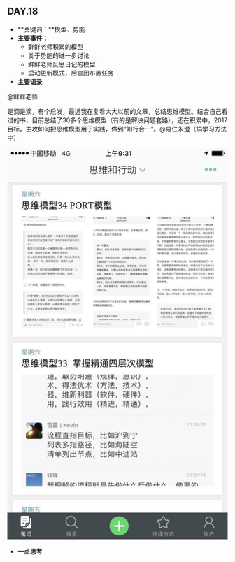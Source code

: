 ## DAY.18
+ **关键词：**模型、势能
+ **主要事件：**
    + 鲜鲜老师积累的模型
    + 关于势能的进一步讨论
    + 鲜鲜老师反思日记的模型
    + 启动更新模式，后宫团布置任务
+ **主要语录**

@鲜鲜老师

是滴是滴，有个启发，最近我在复看大大以前的文章，总结思维模型。结合自己看过的书，目前总结了30多个思维模型（有的是解决问题套路），还在积累中，2017目标，主攻如何把思维模型用于实践，做到“知行合一”。@易仁永澄（搞学习方法中） 

![](./_image/b6ad9752650bb2027df70963811f101.jpg)




+ **一点思考**